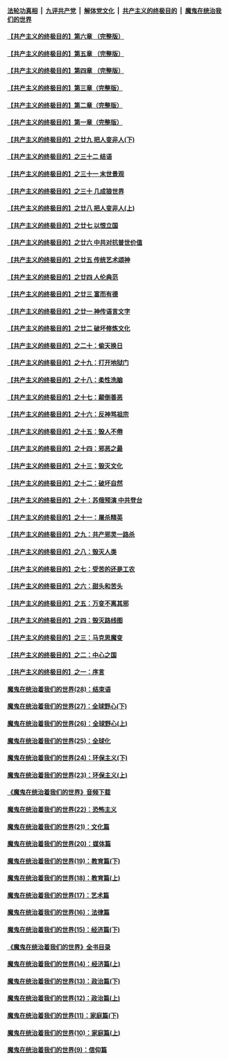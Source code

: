 ####  [法轮功真相](../../../../basic/blob/master/README.md?t=06211302) &nbsp;|&nbsp; [九评共产党](../../../../9ping.md/blob/master/README.md?t=06211302) &nbsp;|&nbsp; [解体党文化](../../../../jtdwh.md/blob/master/README.md?t=06211302)  &nbsp;|&nbsp; [共产主义的终极目的](../../../../gczydzjmd.md/blob/master/README.md?t=06211302) &nbsp;|&nbsp; [魔鬼在统治我们的世界](../../../../mgztzwmdsj.md/blob/master/README.md?t=06211302) 

#### [【共产主义的终极目的】第六章 （完整版）](../pages/nsc422/n11428913.md?t=06211302) 

#### [【共产主义的终极目的】第五章 （完整版）](../pages/nsc422/n11428912.md?t=06211302) 

#### [【共产主义的终极目的】第四章 （完整版）](../pages/nsc422/n11428907.md?t=06211302) 

#### [【共产主义的终极目的】第三章（完整版）](../pages/nsc422/n11428848.md?t=06211302) 

#### [【共产主义的终极目的】第二章（完整版）](../pages/nsc422/n11428831.md?t=06211302) 

#### [【共产主义的终极目的】第一章（完整版）](../pages/nsc422/n11417651.md?t=06211302) 

#### [【共产主义的终极目的】之廿九 把人变非人(下)](../pages/nsc422/n11344140.md?t=06211302) 

#### [【共产主义的终极目的】之三十二 结语](../pages/nsc422/n11360535.md?t=06211302) 

#### [【共产主义的终极目的】之三十一 末世景观](../pages/nsc422/n11351129.md?t=06211302) 

#### [【共产主义的终极目的】之三十 几成狼世界](../pages/nsc422/n11348280.md?t=06211302) 

#### [【共产主义的终极目的】之廿八 把人变非人(上)](../pages/nsc422/n11340492.md?t=06211302) 

#### [【共产主义的终极目的】之廿七 以恨立国](../pages/nsc422/n11336944.md?t=06211302) 

#### [【共产主义的终极目的】之廿六 中共对抗普世价值](../pages/nsc422/n11324785.md?t=06211302) 

#### [【共产主义的终极目的】之廿五 传统艺术颂神](../pages/nsc422/n11296396.md?t=06211302) 

#### [【共产主义的终极目的】之廿四 人伦典范](../pages/nsc422/n11296397.md?t=06211302) 

#### [【共产主义的终极目的】之廿三 富而有德](../pages/nsc422/n11283598.md?t=06211302) 

#### [【共产主义的终极目的】之廿一 神传语言文字](../pages/nsc422/n11263265.md?t=06211302) 

#### [【共产主义的终极目的】之廿二 破坏修炼文化](../pages/nsc422/n11245728.md?t=06211302) 

#### [【共产主义的终极目的】之二十：偷天换日](../pages/nsc422/n11238846.md?t=06211302) 

#### [【共产主义的终极目的】之十九：打开地狱门](../pages/nsc422/n11206376.md?t=06211302) 

#### [【共产主义的终极目的】之十八：柔性洗脑](../pages/nsc422/n11199994.md?t=06211302) 

#### [【共产主义的终极目的】之十七：颠倒善恶](../pages/nsc422/n11179782.md?t=06211302) 

#### [【共产主义的终极目的】之十六：反神骂祖宗](../pages/nsc422/n11166798.md?t=06211302) 

#### [【共产主义的终极目的】之十五：毁人不倦](../pages/nsc422/n11166792.md?t=06211302) 

#### [【共产主义的终极目的】之十四：邪恶之最](../pages/nsc422/n11150249.md?t=06211302) 

#### [【共产主义的终极目的】之十三：毁灭文化](../pages/nsc422/n11135227.md?t=06211302) 

#### [【共产主义的终极目的】之十二：破坏自然](../pages/nsc422/n11135214.md?t=06211302) 

#### [【共产主义的终极目的】之十：苏俄预演 中共登台](../pages/nsc422/n11118424.md?t=06211302) 

#### [【共产主义的终极目的】之十一：屠杀精英](../pages/nsc422/n11118442.md?t=06211302) 

#### [【共产主义的终极目的】之九：共产邪灵一路杀](../pages/nsc422/n11114139.md?t=06211302) 

#### [【共产主义的终极目的】之八：毁灭人类](../pages/nsc422/n11108503.md?t=06211302) 

#### [【共产主义的终极目的】之七：受苦的还是工农](../pages/nsc422/n11101809.md?t=06211302) 

#### [【共产主义的终极目的】之六：甜头和苦头](../pages/nsc422/n11096971.md?t=06211302) 

#### [【共产主义的终极目的】之五：万变不离其邪](../pages/nsc422/n11091285.md?t=06211302) 

#### [【共产主义的终极目的】之四：毁灭路线图](../pages/nsc422/n11086284.md?t=06211302) 

#### [【共产主义的终极目的】之三：马克思魔变](../pages/nsc422/n11061941.md?t=06211302) 

#### [【共产主义的终极目的】之二：中心之国](../pages/nsc422/n11047728.md?t=06211302) 

#### [【共产主义的终极目的】之一：序言](../pages/nsc422/n11086077.md?t=06211302) 

#### [魔鬼在统治着我们的世界(28)：结束语](../pages/nsc422/n10936246.md?t=06211302) 

#### [魔鬼在统治着我们的世界(27)：全球野心(下)](../pages/nsc422/n10928319.md?t=06211302) 

#### [魔鬼在统治着我们的世界(26)：全球野心(上)](../pages/nsc422/n10900318.md?t=06211302) 

#### [魔鬼在统治着我们的世界(25)：全球化](../pages/nsc422/n10788205.md?t=06211302) 

#### [魔鬼在统治着我们的世界(24)：环保主义(下)](../pages/nsc422/n10695307.md?t=06211302) 

#### [魔鬼在统治着我们的世界(23)：环保主义(上)](../pages/nsc422/n10688613.md?t=06211302) 

#### [《魔鬼在统治着我们的世界》音频下载](../pages/nsc422/n10635553.md?t=06211302) 

#### [魔鬼在统治着我们的世界(22)：恐怖主义](../pages/nsc422/n10614727.md?t=06211302) 

#### [魔鬼在统治着我们的世界(21)：文化篇](../pages/nsc422/n10597706.md?t=06211302) 

#### [魔鬼在统治着我们的世界(20)：媒体篇](../pages/nsc422/n10586579.md?t=06211302) 

#### [魔鬼在统治着我们的世界(19)：教育篇(下)](../pages/nsc422/n10564808.md?t=06211302) 

#### [魔鬼在统治着我们的世界(18)：教育篇(上)](../pages/nsc422/n10526970.md?t=06211302) 

#### [魔鬼在统治着我们的世界(17)：艺术篇](../pages/nsc422/n10499093.md?t=06211302) 

#### [魔鬼在统治着我们的世界(16)：法律篇](../pages/nsc422/n10485969.md?t=06211302) 

#### [魔鬼在统治着我们的世界(15)：经济篇(下)](../pages/nsc422/n10469975.md?t=06211302) 

#### [《魔鬼在统治着我们的世界》全书目录](../pages/nsc422/n10464261.md?t=06211302) 

#### [魔鬼在统治着我们的世界(14)：经济篇(上)](../pages/nsc422/n10457370.md?t=06211302) 

#### [魔鬼在统治着我们的世界(13)：政治篇(下)](../pages/nsc422/n10448270.md?t=06211302) 

#### [魔鬼在统治着我们的世界(12)：政治篇(上)](../pages/nsc422/n10444576.md?t=06211302) 

#### [魔鬼在统治着我们的世界(11)：家庭篇(下)](../pages/nsc422/n10440961.md?t=06211302) 

#### [魔鬼在统治着我们的世界(10)：家庭篇(上)](../pages/nsc422/n10435448.md?t=06211302) 

#### [魔鬼在统治着我们的世界(9)：信仰篇](../pages/nsc422/n10432159.md?t=06211302) 

